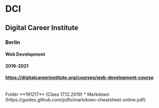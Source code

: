 # DCI
## Digital Career Institute
### Berlin
#### Web Development
#### 2019-2021
#### https://digitalcareerinstitute.org/courses/web-development-course
<br/>
Folder **191217** (Class 17.12.2019)
* Markdown (https://guides.github.com/pdfs/markdown-cheatsheet-online.pdf)
